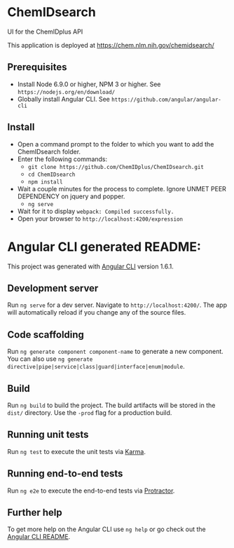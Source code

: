 # ChemIDsearch
UI for the ChemIDplus API

This application is deployed at https://chem.nlm.nih.gov/chemidsearch/

## Prerequisites
* Install Node 6.9.0 or higher, NPM 3 or higher. See `https://nodejs.org/en/download/`
* Globally install Angular CLI. See `https://github.com/angular/angular-cli`

## Install
* Open a command prompt to the folder to which you want to add the ChemIDsearch folder.
* Enter the following commands:
	* `git clone https://github.com/ChemIDplus/ChemIDsearch.git`
	* `cd ChemIDsearch`
	* `npm install`
* Wait a couple minutes for the process to complete. Ignore UNMET PEER DEPENDENCY on jquery and popper.
	* `ng serve`
* Wait for it to display `webpack: Compiled successfully.`
* Open your browser to `http://localhost:4200/expression`


# Angular CLI generated README:

This project was generated with [Angular CLI](https://github.com/angular/angular-cli) version 1.6.1.

## Development server

Run `ng serve` for a dev server. Navigate to `http://localhost:4200/`. The app will automatically reload if you change any of the source files.

## Code scaffolding

Run `ng generate component component-name` to generate a new component. You can also use `ng generate directive|pipe|service|class|guard|interface|enum|module`.

## Build

Run `ng build` to build the project. The build artifacts will be stored in the `dist/` directory. Use the `-prod` flag for a production build.

## Running unit tests

Run `ng test` to execute the unit tests via [Karma](https://karma-runner.github.io).

## Running end-to-end tests

Run `ng e2e` to execute the end-to-end tests via [Protractor](http://www.protractortest.org/).

## Further help

To get more help on the Angular CLI use `ng help` or go check out the [Angular CLI README](https://github.com/angular/angular-cli/blob/master/README.md).